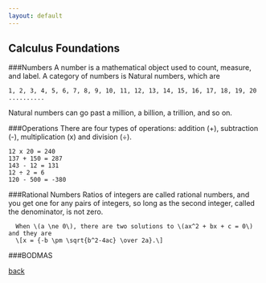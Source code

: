 ```yaml
---
layout: default
---
```


## Calculus Foundations

###Numbers
A number is a mathematical object used to count, measure, and label. A category of numbers is Natural numbers, which are 

```
1, 2, 3, 4, 5, 6, 7, 8, 9, 10, 11, 12, 13, 14, 15, 16, 17, 18, 19, 20 ..........
```

Natural numbers can go past a million, a billion, a trillion, and so on.

###Operations
There are four types of operations: addition (+), subtraction (-), multiplication (x) and division (÷).

```
12 x 20 = 240
137 + 150 = 287
143 - 12 = 131
12 ÷ 2 = 6
120 - 500 = -380
```
###Rational Numbers
Ratios of integers are called rational numbers, and you get one for any pairs of integers, so long as the second integer, called the denominator, is not zero.

```
  When \(a \ne 0\), there are two solutions to \(ax^2 + bx + c = 0\) and they are
  \[x = {-b \pm \sqrt{b^2-4ac} \over 2a}.\]

```

###BODMAS

[back](../)
